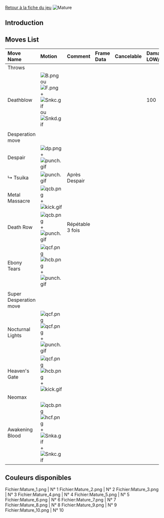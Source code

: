 [Retour à la fiche du
jeu](http://basgrospoing.fr/wiki/index.php?title=The_King_of_Fighters_XIII)
![Mature](Maturekof13.gif "Mature")

## Introduction

## Moves List

| Move Name              | Motion                                                                                            | Comment          | Frame Data | Cancelable | Damage LOW/HIGH/EX |
|:-----------------------|:--------------------------------------------------------------------------------------------------|:-----------------|:-----------|:-----------|:-------------------|
| Throws                 |                                                                                                   |                  |            |            |                    |
| Deathblow              | ![](B.png "B.png") ou ![](F.png "F.png") + ![](Snkc.gif "Snkc.gif") ou ![](Snkd.gif "Snkd.gif")   |                  |            |            | 100                |
|                        |                                                                                                   |                  |            |            |                    |
| Desperation move       |                                                                                                   |                  |            |            |                    |
| Despair                | ![](dp.png "dp.png") + ![](punch.gif "punch.gif")                                                 |                  |            |            |                    |
| ↳ Tsuika               | ![](punch.gif "punch.gif")                                                                        | Après Despair    |            |            |                    |
| Metal Massacre         | ![](qcb.png "qcb.png") + ![](kick.gif "kick.gif")                                                 |                  |            |            |                    |
| Death Row              | ![](qcb.png "qcb.png") + ![](punch.gif "punch.gif")                                               | Répétable 3 fois |            |            |                    |
| Ebony Tears            | ![](qcf.png "qcf.png")![](hcb.png "hcb.png") + ![](punch.gif "punch.gif")                         |                  |            |            |                    |
|                        |                                                                                                   |                  |            |            |                    |
| Super Desperation move |                                                                                                   |                  |            |            |                    |
| Nocturnal Lights       | ![](qcf.png "qcf.png")![](qcf.png "qcf.png") + ![](punch.gif "punch.gif")                         |                  |            |            |                    |
| Heaven's Gate          | ![](qcf.png "qcf.png")![](hcb.png "hcb.png") + ![](kick.gif "kick.gif")                           |                  |            |            |                    |
| Neomax                 |                                                                                                   |                  |            |            |                    |
| Awakening Blood        | ![](qcb.png "qcb.png") ![](hcf.png "hcf.png") + ![](Snka.gif "Snka.gif")+![](Snkc.gif "Snkc.gif") |                  |            |            |                    |

## Couleurs disponibles

Fichier:Mature_1.png \| N° 1 Fichier:Mature_2.png \| N° 2
Fichier:Mature_3.png \| N° 3 Fichier:Mature_4.png \| N° 4
Fichier:Mature_5.png \| N° 5 Fichier:Mature_6.png \| N° 6
Fichier:Mature_7.png \| N° 7 Fichier:Mature_8.png \| N° 8
Fichier:Mature_9.png \| N° 9 Fichier:Mature_10.png \| N° 10
